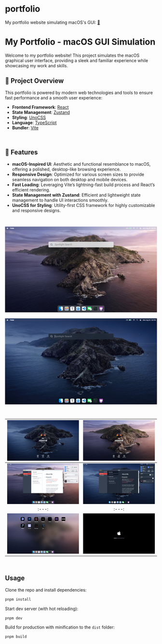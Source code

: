 # portfolio

My portfolio website simulating macOS's GUI: [🔗](https://portfolio-yash-tibadiyas-projects.vercel.app/)

# My Portfolio - macOS GUI Simulation

Welcome to my portfolio website! This project simulates the macOS graphical user interface, providing a sleek and familiar experience while showcasing my work and skills.

## 🚀 Project Overview

This portfolio is powered by modern web technologies and tools to ensure fast performance and a smooth user experience:

- **Frontend Framework**: [React](https://reactjs.org/)
- **State Management**: [Zustand](https://github.com/pmndrs/zustand)
- **Styling**: [UnoCSS](https://github.com/unocss/unocss)
- **Language**: [TypeScript](https://www.typescriptlang.org/)
- **Bundler**: [Vite](https://vitejs.dev/)

&nbsp;

## 🌟 Features

- **macOS-Inspired UI**: Aesthetic and functional resemblance to macOS, offering a polished, desktop-like browsing experience.
- **Responsive Design**: Optimized for various screen sizes to provide seamless navigation on both desktop and mobile devices.
- **Fast Loading**: Leveraging Vite’s lightning-fast build process and React’s efficient rendering.
- **State Management with Zustand**: Efficient and lightweight state management to handle UI interactions smoothly.
- **UnoCSS for Styling**: Utility-first CSS framework for highly customizable and responsive designs.

&nbsp;

![light mode](./public/screenshots/Screenshot%202024-08-26%20194118.png)
&nbsp;
![dark mode](./public/screenshots/Screenshot%202024-08-26%20194059.png)

&nbsp;

| ![App Screenshot](./public/screenshots/Screenshot%202024-08-26%20194013.png) | ![App Screenshot](./public/screenshots/Screenshot%202024-08-26%20193912.png) |
| :---: | :---: |
| ![App Screenshot](./public/screenshots/Screenshot%202024-08-26%20193956.png) | ![App Screenshot](./public/screenshots/Screenshot%202024-08-26%20194004.png) |
| :---: | :---: |
| ![App Screenshot](./public/screenshots/Screenshot%202024-08-26%20193936.png) | ![App Screenshot](./public/screenshots/Screenshot%202024-08-26%20194026.png) |

&nbsp;

## Usage

Clone the repo and install dependencies:

```bash
pnpm install
```

Start dev server (with hot reloading):

```bash
pnpm dev
```

Build for production with minification to the `dist` folder:

```bash
pnpm build
```
&nbsp;
